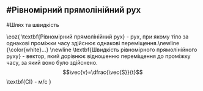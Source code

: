 #<p1>Рівномірний прямолінійний рух</p1>
---------
#Шлях та швидкість

\eoz{
\textbf{Рiвномiрний прямолiнiйний рух} - рух, при якому тiло за однаковi промiжки
часу здiйснює однаковi перемiщення.\newline
{\color{white}...} \newline
\textbf{Швидкiсть рiвномiрного прямолiнiйного руху} - вектор, який дорiвнює вiдношенню перемiщення до промiжку часу, за який воно було здiйснено.
$$\vec{v}=\dfrac{\vec{S}}{t}$$
\textbf{СI} - м/с
}
